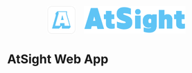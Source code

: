 <p align="center">
  <img src="../Assets/AtSight-App-Icon.png" height="64" alt="AtSight Icon">
  &nbsp;&nbsp;&nbsp;
  <img src="../Assets/AtSight_logo.png" height="64" alt="AtSight Logo">
</p>


# AtSight Web App
